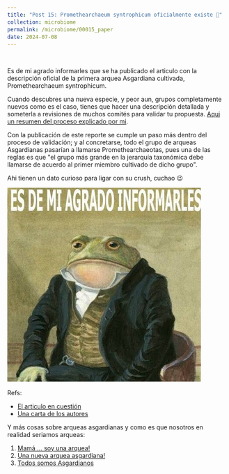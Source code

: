 ```yaml
---
title: "Post 15: Promethearchaeum syntrophicum oficialmente existe 🦠"
collection: microbiome
permalink: /microbiome/00015_paper
date: 2024-07-08
---
```


&nbsp;


Es de mi agrado informarles que se ha publicado el articulo con la descripción oficial de la primera arquea Asgardiana cultivada, Promethearchaeum syntrophicum.

Cuando descubres una nueva especie, y peor aun, grupos completamente nuevos como es el caso, tienes que hacer una descripción detallada y someterla a revisiones de muchos comités para validar tu propuesta. [Aqui un resumen del proceso explicado por mi](https://www.youtube.com/watch?v=TyLF03w8lRE&t=3293s).


Con la publicación de este reporte se cumple un paso más dentro del proceso de validación; y al concretarse, todo el grupo de arqueas Asgardianas pasarían a llamarse Promethearchaeotas, pues una de las reglas es que "el grupo más grande en la jerarquía taxonómica debe llamarse de acuerdo al primer miembro cultivado de dicho grupo". 

Ahi tienen un dato curioso para ligar con su crush, cuchao 😉

![img](/images/microbiome/00015_prome.jpg)

Refs:
* [El articulo en cuestión](https://www.microbiologyresearch.org/content/journal/ijsem/10.1099/ijsem.0.006435)
* [Una carta de los autores](https://microbiologysociety.org/blog/appreciation-towards-culture-collections.html)

Y más cosas sobre arqueas asgardianas y como es que nosotros en realidad seriamos arqueas:
1) [Mamá … soy una arquea!](https://miangoar.github.io/microbiome/00002_asgard) 
2) [Una nueva arquea asgardiana!](https://miangoar.github.io/microbiome/00008_asgard2) 
3) [Todos somos Asgardianos](https://miangoar.github.io/microbiome/00009_asgard3) 
